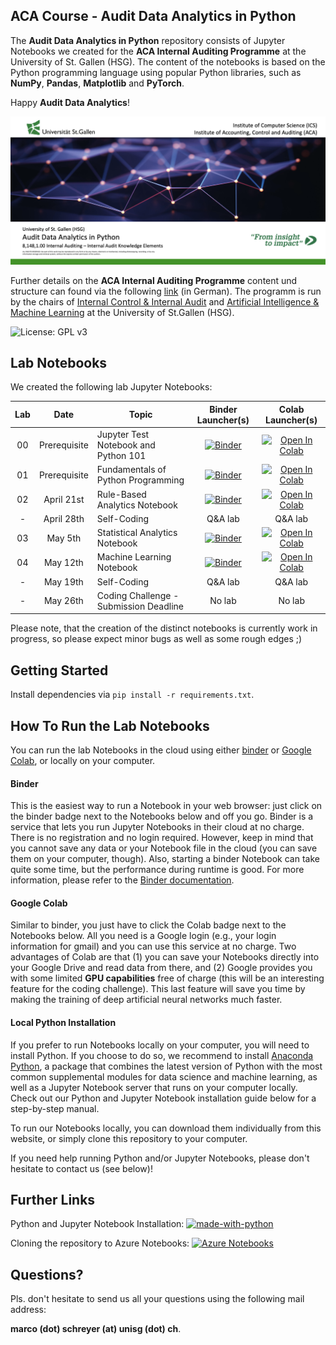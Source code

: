 ## ACA Course - Audit Data Analytics in Python

The **Audit Data Analytics in Python** repository consists of Jupyter Notebooks we created for the **ACA Internal Auditing Programme** at the University of St. Gallen (HSG). The content of the notebooks is based on the Python programming language using popular Python libraries, such as **NumPy**, **Pandas**, **Matplotlib** and **PyTorch**. 

Happy **Audit Data Analytics**!

![Course Banner](https://github.com/GitiHubi/courseACA/blob/master/banner.png)

Further details on the **ACA Internal Auditing Programme** content und structure can found via the following [link](https://aca.unisg.ch/en/arbeitsgebiete/ruud/education) (in German). The programm is run by the chairs of [Internal Control & Internal Audit](https://aca.unisg.ch/en/arbeitsgebiete/ruud/team) and [Artificial Intelligence & Machine Learning](https://ics.unisg.ch/chair-aiml-borth/) at the University of St.Gallen (HSG).

![License: GPL v3](https://img.shields.io/badge/License-GPLv3-blue.svg)

## Lab Notebooks

We created the following lab Jupyter Notebooks:

| Lab | Date         |Topic                                                                 | Binder Launcher(s) | Colab Launcher(s) |
|:---:|:------------:|----------------------------------------------------------------------|:--------:|:--------:|
|  00 | Prerequisite | Jupyter Test Notebook and Python 101                                 | [![Binder](https://mybinder.org/badge_logo.svg)](https://mybinder.org/v2/gh/GitiHubi/courseACA/master?filepath=labP1%2Faca_labP1.ipynb) | [![Open In Colab](https://colab.research.google.com/assets/colab-badge.svg)](https://colab.research.google.com/github/GitiHubi/courseACA/blob/master/labP1/aca_labP1.ipynb)|
|  01 | Prerequisite | Fundamentals of Python Programming                                   | [![Binder](https://mybinder.org/badge_logo.svg)](https://mybinder.org/v2/gh/GitiHubi/courseACA/master?filepath=labP2%2Faca_labP2.ipynb) | [![Open In Colab](https://colab.research.google.com/assets/colab-badge.svg)](https://colab.research.google.com/github/GitiHubi/courseACA/blob/master/labP2/aca_labP2.ipynb)|
|  02 | April 21st | Rule-Based Analytics Notebook               | [![Binder](https://mybinder.org/badge_logo.svg)](https://mybinder.org/v2/gh/GitiHubi/courseACA/master?filepath=lab01%2Faca_lab01.ipynb) | [![Open In Colab](https://colab.research.google.com/assets/colab-badge.svg)](https://colab.research.google.com/github/GitiHubi/courseACA/blob/master/lab01/aca_lab01.ipynb)|
|  -  | April 28th | Self-Coding                                                            |  Q&A lab   |  Q&A lab   |
|  03 |  May 5th   | Statistical Analytics Notebook                      | [![Binder](https://mybinder.org/badge_logo.svg)](https://mybinder.org/v2/gh/GitiHubi/courseACA/master?filepath=lab02%2Faca_lab02.ipynb) | [![Open In Colab](https://colab.research.google.com/assets/colab-badge.svg)](https://colab.research.google.com/github/GitiHubi/courseACA/blob/master/lab02/aca_lab02.ipynb) |
|  04 |  May 12th  | Machine Learning Notebook                  | [![Binder](https://mybinder.org/badge_logo.svg)](https://mybinder.org/v2/gh/GitiHubi/courseACA/master?filepath=lab03%2Faca_lab03.ipynb) | [![Open In Colab](https://colab.research.google.com/assets/colab-badge.svg)](https://colab.research.google.com/github/GitiHubi/courseACA/blob/master/lab03/aca_colab03.ipynb) |
|  -  |  May 19th  | Self-Coding                                                            |  Q&A lab  |  Q&A lab    |
|  -  |  May 26th  | Coding Challenge - Submission Deadline                                 |  No lab   |  No lab     |


Please note, that the creation of the distinct notebooks is currently work in progress, so please expect minor bugs as well as some rough edges ;)

## Getting Started

Install dependencies via `pip install -r requirements.txt`.

## How To Run the Lab Notebooks

You can run the lab Notebooks in the cloud using either [binder](https://mybinder.org/) or [Google Colab](https://colab.research.google.com/), or locally on your computer. 

#### Binder

This is the easiest way to run a Notebook in your web browser: just click on the binder badge next to the Notebooks below and off you go. Binder is a service that lets you run Jupyter Notebooks in their cloud at no charge. There is no registration and no login required. However, keep in mind that you cannot save any data or your Notebook file in the cloud (you can save them on your computer, though). Also, starting a binder Notebook can take quite some time, but the performance during runtime is good. For more information, please refer to the [Binder documentation](https://mybinder.readthedocs.io/en/latest/index.html).

#### Google Colab

Similar to binder, you just have to click the Colab badge next to the Notebooks below. All you need is a Google login (e.g., your login information for gmail) and you can use this service at no charge. Two advantages of Colab are that (1) you can save your Notebooks directly into your Google Drive and read data from there, and (2) Google provides you with some limited **GPU capabilities** free of charge (this will be an interesting feature for the coding challenge). This last feature will save you time by making the training of deep artificial neural networks much faster.

#### Local Python Installation

If you prefer to run Notebooks locally on your computer, you will need to install Python. If you choose to do so, we recommend to install [Anaconda Python](https://www.anaconda.com/products/individual), a package that combines the latest version of Python with the most common supplemental modules for data science and machine learning, as well as a Jupyter Notebook server that runs on your computer locally. Check out our Python and Jupyter Notebook installation guide below for a step-by-step manual.

To run our Notebooks locally, you can download them individually from this website, or simply clone this repository to your computer. 

If you need help running Python and/or Jupyter Notebooks, please don't hesitate to contact us (see below)!

## Further Links

Python and Jupyter Notebook Installation: [![made-with-python](https://img.shields.io/badge/Made%20with-Python-1f425f.svg)](https://github.com/HSG-AIML/LabML/blob/main/ml_installation_guide.pdf)

Cloning the repository to Azure Notebooks: [![Azure Notebooks](https://notebooks.azure.com/launch.png)](https://notebooks.azure.com/import/gh/HSG-AIML/LabML)

## Questions?

Pls. don't hesitate to send us all your questions using the following mail address: 

**marco (dot) schreyer (at) unisg (dot) ch**.
